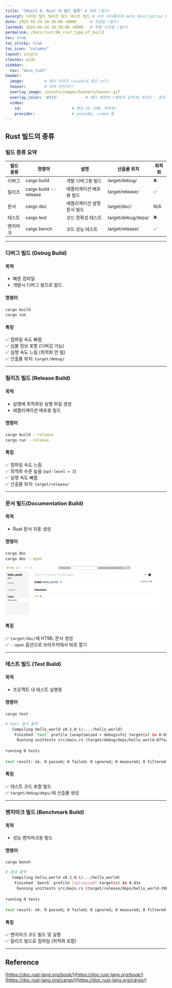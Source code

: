 ```yaml
---
title: "[Rust] 6. Rust 의 빌드 종류" # 제목 (필수)
excerpt: 디버깅 빌드 릴리즈 빌드 테스트 빌드 # 서브 타이틀이자 meta description (필수)
date: 2025-05-24 18:30:00 +0900      # 작성일 (필수)
lastmod: 2025-05-24 18:30:00 +0900   # 최종 수정일 (필수)
permalink: /docs/rust/06_rust_type_of_build
toc: true
toc_sticky: true
toc_icon: "columns"
layout: single
classes: wide
sidebar:
  nav: "docs_rust"
header: 
  image:         # 헤더 이미지 (asset내 혹은 url)
  teaser:        # 티저 이미지??
  overlay_image: /assets/images/banners/banner.gif
  overlay_color: '#333'            # 헤더 배경색 (제목과 겹치게) #333 : 짙은 회색 (필수)
  video:
    id:                      # 영상 ID (URL 뒷부분)
    provider:                # youtube, vimeo 등
---
```

<!--postNo: 20250524_007-->


## Rust 빌드의 종류  

### 빌드 종류 요약  

| 빌드 종류 | 명령어                   | 설명             | 산출물 위치             | 최적화 |
| ----- | --------------------- | -------------- | ------------------ | --- |
| 디버그   | cargo build           | 개발 디버그용 빌드     | target/debug/      | ❌   |
| 릴리즈   | cargo build --release | 애플리케이션 배포용 빌드  | target/release/    | ✅   |
| 문서    | cargo doc             | 애플리케이션 설명문서 빌드 | target/doc/        | N/A |
| 테스트   | cargo test            | 코드 정확성 테스트     | target/debug/deps/ | ❌   |
| 벤치마크  | cargo bench           | 코드 성능 테스트      | target/release/    | ✅   |

---

### 디버그 빌드 (Debug Build)  

#### 목적  

- 빠른 컴파일  
- 개발시 디버그 용으로 빌드.  

#### 명령어  

```bash
cargo build
cargo run
```

#### 특징  

✅ 컴파일 속도 빠름  
✅ 심볼 정보 포함 (디버깅 가능)  
✅ 실행 속도 느림 (최적화 안 됨)  
✅ 산출물 위치: `target/debug/`  

---

### 릴리즈 빌드 (Release Build)  

#### 목적  

- 실행에 최적화된 실행 파일 생성  
- 애플리케이션 배포용 빌드  

#### 명령어  

```bash
cargo build --release
cargo run --release
```

#### 특징  

✅ 컴파일 속도 느림   
✅ 최적화 수준 높음 (`opt-level = 3`)  
✅ 실행 속도 빠름  
✅ 산출물 위치: `target/release/`  

---

### 문서 빌드(Documentation Build)  

#### 목적  

- Rust 문서 자동 생성  

#### 명령어  

```bash
cargo doc
cargo doc --open
```

![](/assets/images/20250524_007_001.png)  


#### 특징  

✅ `target/doc/`에 HTML 문서 생성  
✅ `--open` 옵션으로 브라우저에서 바로 열기  

---

### 테스트 빌드 (Test Build)  

#### 목적  

- 프로젝트 내 테스트 실행용  

#### 명령어  

```bash
cargo test
```

```bash
# test 결과 출력
   Compiling hello_world v0.1.0 (/..../hello_world)
    Finished `test` profile [unoptimized + debuginfo] target(s) in 0.69s
     Running unittests src/main.rs (target/debug/deps/hello_world-87fa2baacdcc66af)

running 0 tests

test result: ok. 0 passed; 0 failed; 0 ignored; 0 measured; 0 filtered out; finished in 0.00s
```

#### 특징  

✅ 테스트 코드 포함 빌드  
✅ `target/debug/deps/`에 산출물 생성  

---

### 벤치마크 빌드 (Benchmark Build)  

#### 목적  

- 성능 벤치마크용 빌드  

#### 명령어  

```bash
cargo bench
```

```bash
# 결과 출력
   Compiling hello_world v0.1.0 (/.../hello_world)
    Finished `bench` profile [optimized] target(s) in 0.43s
     Running unittests src/main.rs (target/release/deps/hello_world-39bc61f259f238ba)

running 0 tests

test result: ok. 0 passed; 0 failed; 0 ignored; 0 measured; 0 filtered out; finished in 0.00s
```
#### 특징  

✅ 벤치마크 코드 빌드 및 실행  
✅ 릴리즈 빌드로 컴파일 (최적화 포함)  

---

## Reference  

[https://doc.rust-lang.org/book/](https://doc.rust-lang.org/book/)  
[https://doc.rust-lang.org/cargo/](https://doc.rust-lang.org/cargo/)  
